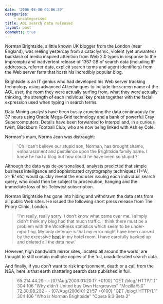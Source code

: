 ```yaml
---
date: '2006-08-08 03:06:59'
categories:
    - uncategorised
title: AOL search data released
layout: post
comments: true
---
```


Norman Brightside, a little known UK blogger from the London (near
England), was reeling yesterday from a cataclysmic, violent (yet
unwanted) backlash of media inspired attention from Web 2.0 types in
response to the impromptu and inadvertent release of 1367 GB of search
data (including IP addresses, referrer data, explicit search terms and
agent identifiers) from the Web server farm that hosts his incredibly
popular blog.

Brightside is an IT genius who had developed his Web server tracking
technology using advanced AI techniques to include the screen name of
the AOL user, the room they were actually surfing from, what they were
actually thinking, the strength of each individual key press together
with the facial expression used when typing in search terms.

Data Mining analysts have been busily crunching the data continuously
for 37 hours using Oracle Mega-Grid technology and a bank of powerful
Cray Supercomputers. Details have been forwarded to Interpol and, in a
curious twist, Blackburn Football Club, who are now being linked with
Ashley Cole.

Norman's mum, Norma Jean was distraught:

> 'Oh I can't believe our stupid son, Norman, has brought shame,
> embarassment and pestilence upon the Brightside family name. I knew he
> had a blog but how could he have been so stupid ?'

Although the data was de-personalised, analysts predicted that simple
business intelligence and sophisticated cryptography techniques (1='A',
2='B' etc) would quickly reveal the end user issuing each individual
search query, who could then be subject to prosecution, hanging and the
immediate loss of his Telewest subscription.

Norman Brightside has gone into hiding and withdrawn the data sets from
all public Web sites. He issued the following short press release from
The Priory Clinic, London.

> 'I'm really, really sorry. I don't know what came over me. I simply
> didn't think my blog had that much traffic. I think there must be a
> problem with the WordPress statistics which seem to be
> under-reporting. My only defence is that my error might have been
> caused by the excessive
> [heat](http://www.nbrightside.com/blog/2006/08/07/hotel-inspector/) in
> my hotel room. I have carefully backed up and deleted all the data
> now.'

However, high bandwidth mirror sites, located all around the world, are
thought to still contain multiple copies of the full, unadulterated
search data.

And finally, if you don't want to risk imprisonment, death or a call
from the NSA, here is that earth shattering search data published in
full.
> 65.214.44.29 - - [07/Aug/2006:01:20:17 +0100] "GET /blog/ HTTP/1.1"
> 304 106 "Why didn't United buy Own Hargreaves" "Mozilla/5.0" \
>  72.30.98.202 - - [07/Aug/2006:01:21:57 +0100] "GET /blog/ HTTP/1.1"
> 304 106 "Who is Norman Brightside" "Opera 9.0 Beta 2"

